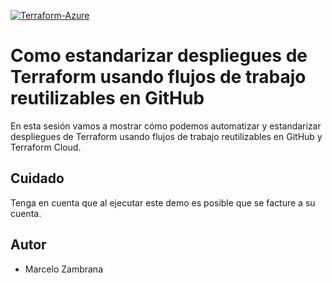 [![Terraform-Azure](https://github.com/Chambras/HashiTalksLatam2024S2/actions/workflows/mainTerraform.yml/badge.svg)](https://github.com/Chambras/HashiTalksLatam2024S2/actions/workflows/mainTerraform.yml)

# Como estandarizar despliegues de Terraform usando flujos de trabajo reutilizables en GitHub

En esta sesión vamos a mostrar cómo podemos automatizar y estandarizar despliegues de Terraform usando flujos de trabajo reutilizables en GitHub y Terraform Cloud.

## Cuidado

Tenga en cuenta que al ejecutar este demo es posible que se facture a su cuenta.

## Autor

- Marcelo Zambrana
